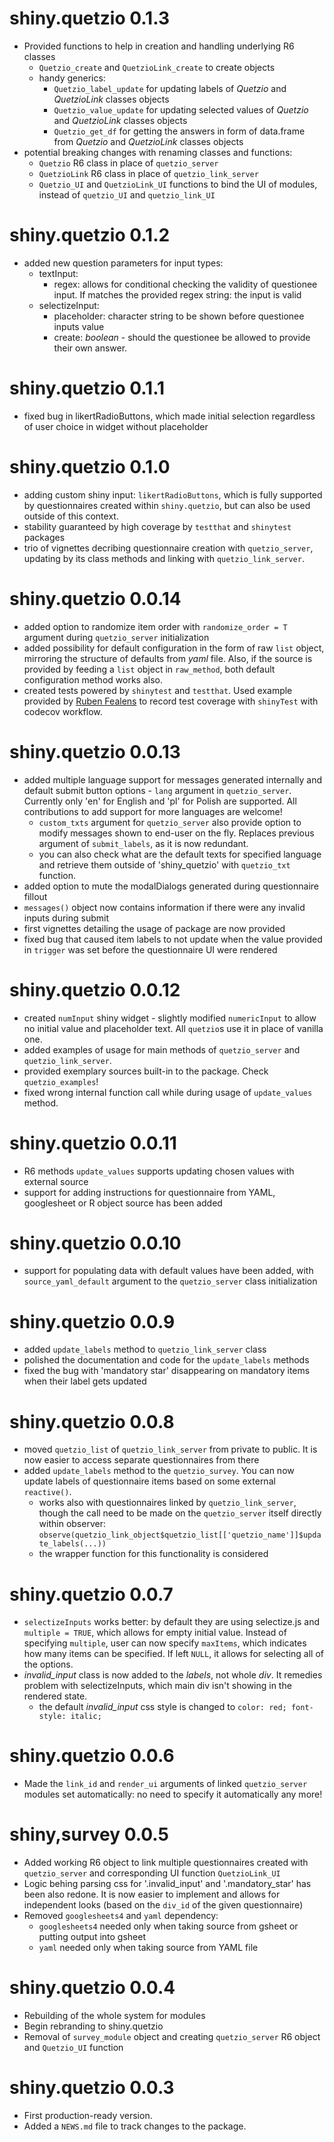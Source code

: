 # shiny.quetzio 0.1.3

* Provided functions to help in creation and handling underlying R6 classes
  - `Quetzio_create` and `QuetzioLink_create` to create objects
  - handy generics:
    * `Quetzio_label_update` for updating labels of *Quetzio* and *QuetzioLink*
    classes objects
    * `Quetzio_value_update` for updating selected values of *Quetzio* and 
    *QuetzioLink* classes objects
    * `Quetzio_get_df` for getting the answers in form of data.frame from
    *Quetzio* and *QuetzioLink* classes objects
* potential breaking changes with renaming classes and functions:
  - `Quetzio` R6 class in place of `quetzio_server` 
  - `QuetzioLink` R6 class in place of `quetzio_link_server` 
  - `Quetzio_UI` and `QuetzioLink_UI` functions to bind the UI of modules, instead
  of `quetzio_UI` and `quetzio_link_UI`

# shiny.quetzio 0.1.2

* added new question parameters for input types:
   - textInput: 
     - regex: allows for conditional checking the validity of questionee
     input. If matches the provided regex string: the input is valid
   - selectizeInput:
     - placeholder: character string to be shown before questionee inputs value
     - create: *boolean* - should the questionee be allowed to provide their own
     answer.

# shiny.quetzio 0.1.1

* fixed bug in likertRadioButtons, which made initial selection regardless
of user choice in widget without placeholder

# shiny.quetzio 0.1.0

* adding custom shiny input: `likertRadioButtons`, which is fully supported by
questionnaires created within `shiny.quetzio`, but can also be used outside of this context.
* stability guaranteed by high coverage by `testthat` and `shinytest` packages
* trio of vignettes decribing questionnaire creation with `quetzio_server`, 
updating by its class methods and linking with `quetzio_link_server`.

# shiny.quetzio 0.0.14

* added option to randomize item order with `randomize_order = T` argument
during `quetzio_server` initialization
* added possibility for default configuration in the form of raw `list` object, 
mirroring the structure of defaults from *yaml* file. Also, if the source is 
provided by feeding a `list` object in `raw_method`, both default configuration
method works also.
* created tests powered by `shinytest` and `testthat`. Used example provided
by [Ruben Fealens](https://github.com/rfaelens/exampleShinyTest) to record test coverage with `shinyTest`
with codecov workflow.

# shiny.quetzio 0.0.13

* added multiple language support for messages generated internally and
default submit button options - `lang` argument in `quetzio_server`. Currently
only 'en' for English and 'pl' for Polish are supported. All contributions to
add support for more languages are welcome!
  + `custom_txts` argument for `quetzio_server` also provide option to modify
  messages shown to end-user on the fly. Replaces previous argument of `submit_labels`,
  as it is now redundant.
  + you can also check what are the default texts for specified language and retrieve
  them outside of 'shiny_quetzio' with `quetzio_txt` function.
* added option to mute the modalDialogs generated during questionnaire fillout
* `messages()` object now contains information if there were any invalid inputs
during submit
* first vignettes detailing the usage of package are now provided
* fixed bug that caused item labels to not update when the value provided in
`trigger` was set before the questionnaire UI were rendered

# shiny.quetzio 0.0.12

* created `numInput` shiny widget - slightly modified `numericInput` to allow
no initial value and placeholder text. All `quetzio`s use it in place of vanilla
one.
* added examples of usage for main methods of `quetzio_server` and 
`quetzio_link_server`.
* provided exemplary sources built-in to the package. Check `quetzio_examples`!
* fixed wrong internal function call while during usage of `update_values` method.

# shiny.quetzio 0.0.11

* R6 methods `update_values` supports updating chosen values with external source
* support for adding instructions for questionnaire from YAML, googlesheet or R
object source has been added

# shiny.quetzio 0.0.10

* support for populating data with default values have been added, with
`source_yaml_default` argument to the `quetzio_server` class initialization

# shiny.quetzio 0.0.9

* added `update_labels` method to `quetzio_link_server` class
* polished the documentation and code for the `update_labels` methods
* fixed the bug with 'mandatory star' disappearing on mandatory items
when their label gets updated

# shiny.quetzio 0.0.8

* moved `quetzio_list` of `quetzio_link_server` from private to public. It is now
easier to access separate questionnaires from there
* added `update_labels` method to the `quetzio_survey`. You can now update labels
of questionnaire items based on some external `reactive()`.
  + works also with questionnaires linked by `quetzio_link_server`, though the call
  need to be made on the `quetzio_server` itself directly within observer:
  `observe(quetzio_link_object$quetzio_list[['quetzio_name']]$update_labels(...))`
  + the wrapper function for this functionality is considered
  
# shiny.quetzio 0.0.7

* `selectizeInputs` works better: by default they are using selectize.js and `multiple = TRUE`,
which allows for empty initial value. Instead of specifying `multiple`, user can now
specify `maxItems`, which indicates how many items can be specified. If left `NULL`,
it allows for selecting all of the options.
* *invalid_input* class is now added to the *labels*, not whole *div*. It remedies
problem with selectizeInputs, which main div isn't showing in the rendered state.
  + the default *invalid_input* css style is changed to `color: red; font-style: italic;`
  
# shiny.quetzio 0.0.6

* Made the `link_id` and `render_ui` arguments of linked `quetzio_server` modules set automatically:
no need to specify it automatically any more!

# shiny,survey 0.0.5

* Added working R6 object to link multiple questionnaires created with `quetzio_server` and corresponding
UI function `QuetzioLink_UI`
* Logic behing parsing css for '.invalid_input' and '.mandatory_star' has been also redone. It is now
easier to implement and allows for independent looks (based on the `div_id` of the given questionnaire)
* Removed `googlesheets4` and `yaml` dependency:
  - `googlesheets4` needed only when taking source from gsheet or putting output into gsheet
  - `yaml` needed only when taking source from YAML file
  
# shiny.quetzio 0.0.4

* Rebuilding of the whole system for modules
* Begin rebranding to shiny.quetzio
* Removal of `survey_module` object and creating `quetzio_server` R6 object and `Quetzio_UI` function

# shiny.quetzio 0.0.3

* First production-ready version.
* Added a `NEWS.md` file to track changes to the package.
